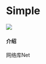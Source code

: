 # Simple

[![](https://jitpack.io/v/SnowJun/Simple.svg)](https://jitpack.io/#SnowJun/Simple)

#### 介绍
网络库Net
